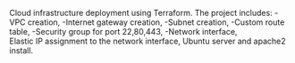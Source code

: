 Cloud infrastructure deployment using Terraform. 
The project includes:
-VPC creation, 
-Internet gateway creation, 
-Subnet creation, 
-Custom route table, 
-Security group for port 22,80,443, 
-Network interface,  
Elastic IP assignment to the network interface, 
Ubuntu server and apache2 install.
